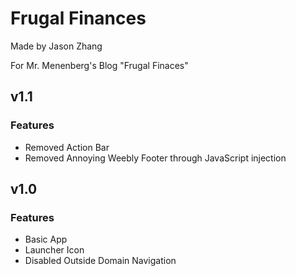  # Frugal Finances
 Made by Jason Zhang
 
 For Mr. Menenberg's Blog "Frugal Finaces"
 ## v1.1
 
 ### Features
 
 - Removed Action Bar
 - Removed Annoying Weebly Footer through JavaScript injection

 ## v1.0
 
 ### Features
 
 - Basic App
 - Launcher Icon
 - Disabled Outside Domain Navigation
